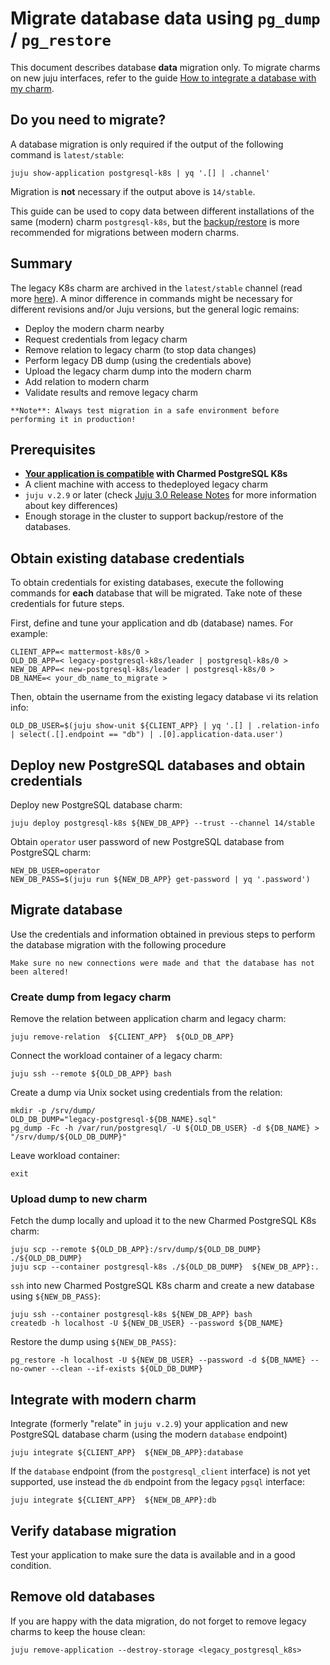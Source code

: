 


# Migrate database data using `pg_dump` / `pg_restore`

This document describes database **data** migration only. To migrate charms on new juju interfaces, refer to the guide [How to integrate a database with my charm](/how-to-guides/development/integrate-with-your-charm). 

## Do you need to migrate?

A database migration is only required if the output of the following command is `latest/stable`:

```shell
juju show-application postgresql-k8s | yq '.[] | .channel'
```
Migration is **not** necessary if the output above is `14/stable`.

This guide can be used to copy data between different installations of the same (modern) charm `postgresql-k8s`, but the [backup/restore](/how-to-guides/development/migrate-data-via-backup-restore) is more recommended for migrations between modern charms.

## Summary

The legacy K8s charm are archived in the `latest/stable` channel (read more [here](/explanation/legacy-charm)).
A minor difference in commands might be necessary for different revisions and/or Juju versions, but the general logic remains:

* Deploy the modern charm nearby
* Request credentials from legacy charm
* Remove relation to legacy charm (to stop data changes)
* Perform legacy DB dump (using the credentials above)
* Upload the legacy charm dump into the modern charm
* Add relation to modern charm
* Validate results and remove legacy charm

```{note}
**Note**: Always test migration in a safe environment before performing it in production!
```

## Prerequisites
-  **[Your application is compatible](/explanation/legacy-charm) with Charmed PostgreSQL K8s** 
- A client machine with access to thedeployed legacy charm
- `juju v.2.9` or later  (check [Juju 3.0 Release Notes](https://juju.is/docs/juju/roadmap#juju-3-0-0---22-oct-2022) for more information about key differences)
- Enough storage in the cluster to support backup/restore of the databases.

## Obtain existing database credentials

To obtain credentials for existing databases, execute the following commands for **each** database that will be migrated. Take note of these credentials for future steps.

First, define and tune your application and db (database) names. For example:
```shell
CLIENT_APP=< mattermost-k8s/0 >
OLD_DB_APP=< legacy-postgresql-k8s/leader | postgresql-k8s/0 >
NEW_DB_APP=< new-postgresql-k8s/leader | postgresql-k8s/0 >
DB_NAME=< your_db_name_to_migrate >
```
Then, obtain the username from the existing legacy database vi its relation info:
```shell
OLD_DB_USER=$(juju show-unit ${CLIENT_APP} | yq '.[] | .relation-info | select(.[].endpoint == "db") | .[0].application-data.user')
```

## Deploy new PostgreSQL databases and obtain credentials
Deploy new PostgreSQL database charm:
```shell
juju deploy postgresql-k8s ${NEW_DB_APP} --trust --channel 14/stable
```
Obtain `operator` user password of new PostgreSQL database from PostgreSQL charm:
```shell
NEW_DB_USER=operator
NEW_DB_PASS=$(juju run ${NEW_DB_APP} get-password | yq '.password')
```

## Migrate database

Use the credentials and information obtained in previous steps to perform the database migration with the following procedure

```{note}
Make sure no new connections were made and that the database has not been altered!
```

### Create dump from legacy charm
Remove the relation between application charm and legacy charm:
```shell
juju remove-relation  ${CLIENT_APP}  ${OLD_DB_APP}
```
Connect the workload container of a legacy charm:
```shell
juju ssh --remote ${OLD_DB_APP} bash
```
Create a dump via Unix socket using credentials from the relation:
```shell
mkdir -p /srv/dump/
OLD_DB_DUMP="legacy-postgresql-${DB_NAME}.sql"
pg_dump -Fc -h /var/run/postgresql/ -U ${OLD_DB_USER} -d ${DB_NAME} > "/srv/dump/${OLD_DB_DUMP}"
```
Leave workload container:
```shell
exit
```
### Upload dump to new charm
Fetch the dump locally and upload it to the new Charmed PostgreSQL K8s charm:
```shell
juju scp --remote ${OLD_DB_APP}:/srv/dump/${OLD_DB_DUMP}  ./${OLD_DB_DUMP}
juju scp --container postgresql-k8s ./${OLD_DB_DUMP}  ${NEW_DB_APP}:.
```
`ssh` into new Charmed PostgreSQL K8s charm and create a new database using `${NEW_DB_PASS}`:
```shell
juju ssh --container postgresql-k8s ${NEW_DB_APP} bash
createdb -h localhost -U ${NEW_DB_USER} --password ${DB_NAME}
```
Restore the dump using `${NEW_DB_PASS}`:
```shell
pg_restore -h localhost -U ${NEW_DB_USER} --password -d ${DB_NAME} --no-owner --clean --if-exists ${OLD_DB_DUMP}
```

## Integrate with modern charm
Integrate (formerly "relate" in `juju v.2.9`) your application and new PostgreSQL database charm (using the modern `database` endpoint)
```shell
juju integrate ${CLIENT_APP}  ${NEW_DB_APP}:database
```
If the `database` endpoint (from the `postgresql_client` interface) is not yet supported, use instead the `db` endpoint from the legacy `pgsql` interface:

```shell
juju integrate ${CLIENT_APP}  ${NEW_DB_APP}:db
```

## Verify database migration

Test your application to make sure the data is available and in a good condition.

## Remove old databases

If you are happy with the data migration, do not forget to remove legacy charms to keep the house clean:

```shell
juju remove-application --destroy-storage <legacy_postgresql_k8s>
```


